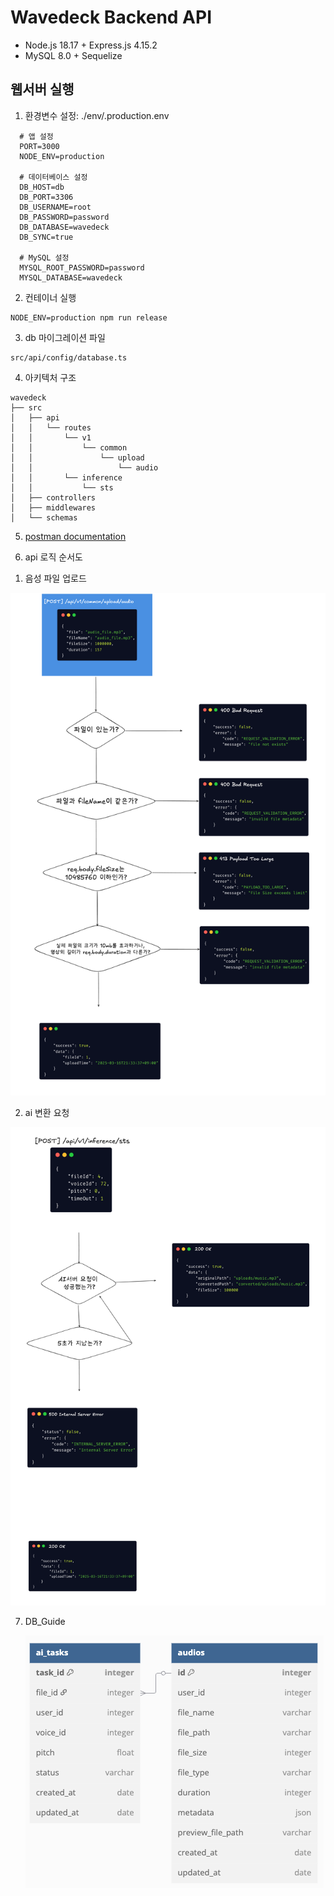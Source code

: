 # Wavedeck Backend API

- Node.js 18.17 + Express.js 4.15.2
- MySQL 8.0 + Sequelize

## 웹서버 실행

1. 환경변수 설정: ./env/.production.env

```
  # 앱 설정
  PORT=3000
  NODE_ENV=production

  # 데이터베이스 설정
  DB_HOST=db
  DB_PORT=3306
  DB_USERNAME=root
  DB_PASSWORD=password
  DB_DATABASE=wavedeck
  DB_SYNC=true

  # MySQL 설정
  MYSQL_ROOT_PASSWORD=password
  MYSQL_DATABASE=wavedeck
```

2. 컨테이너 실행

```
NODE_ENV=production npm run release
```

3. db 마이그레이션 파일

```
src/api/config/database.ts
```

4. 아키텍처 구조

```
wavedeck
├── src
│   ├── api
│   │   └── routes
│   │       └── v1
│   │           └── common
│   │               └── upload
│   │                   └── audio
│   │       └── inference
│   │           └── sts
│   ├── controllers
│   ├── middlewares
│   └── schemas
```

5. [postman documentation](https://documenter.getpostman.com/view/17071448/2sAYkBt2Qf)

6. api 로직 순서도

1) 음성 파일 업로드

![uploads](./diagrams/file_upload_logic.png)

2. ai 변환 요청

![conversion](./diagrams/ai_request_response.png)

7. DB_Guide

   ![diagrams](./diagrams/image.png)
